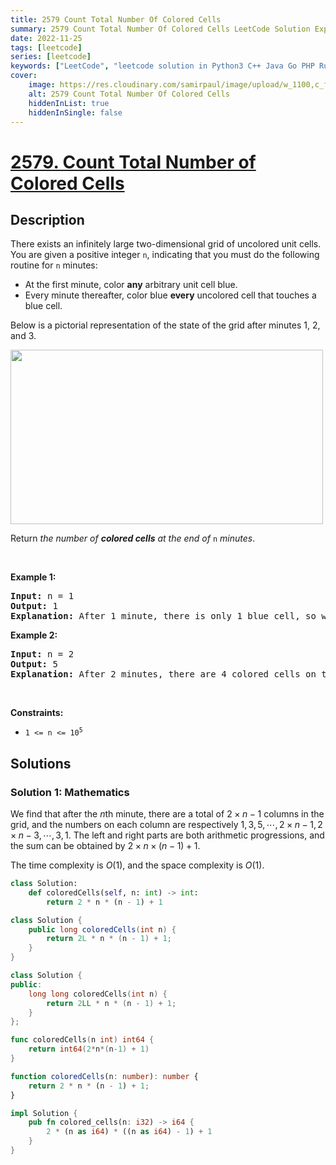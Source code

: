 ```yaml
---
title: 2579 Count Total Number Of Colored Cells
summary: 2579 Count Total Number Of Colored Cells LeetCode Solution Explained
date: 2022-11-25
tags: [leetcode]
series: [leetcode]
keywords: ["LeetCode", "leetcode solution in Python3 C++ Java Go PHP Ruby Swift TypeScript Rust C# JavaScript C", "2579 Count Total Number Of Colored Cells LeetCode Solution Explained in all languages"]
cover:
    image: https://res.cloudinary.com/samirpaul/image/upload/w_1100,c_fit,co_rgb:FFFFFF,l_text:Arial_75_bold:2579 Count Total Number Of Colored Cells - Solution Explained/problem-solving.webp
    alt: 2579 Count Total Number Of Colored Cells
    hiddenInList: true
    hiddenInSingle: false
---
```



# [2579. Count Total Number of Colored Cells](https://leetcode.com/problems/count-total-number-of-colored-cells)


## Description

<p>There exists an infinitely large two-dimensional grid of uncolored unit cells. You are given a positive integer <code>n</code>, indicating that you must do the following routine for <code>n</code> minutes:</p>

<ul>
	<li>At the first minute, color <strong>any</strong> arbitrary unit cell blue.</li>
	<li>Every minute thereafter, color blue <strong>every</strong> uncolored cell that touches a blue cell.</li>
</ul>

<p>Below is a pictorial representation of the state of the grid after minutes 1, 2, and 3.</p>
<img alt="" src="https://fastly.jsdelivr.net/gh/doocs/leetcode@main/solution/2500-2599/2579.Count%20Total%20Number%20of%20Colored%20Cells/images/example-copy-2.png" style="width: 500px; height: 279px;" />
<p>Return <em>the number of <strong>colored cells</strong> at the end of </em><code>n</code> <em>minutes</em>.</p>

<p>&nbsp;</p>
<p><strong class="example">Example 1:</strong></p>

<pre>
<strong>Input:</strong> n = 1
<strong>Output:</strong> 1
<strong>Explanation:</strong> After 1 minute, there is only 1 blue cell, so we return 1.
</pre>

<p><strong class="example">Example 2:</strong></p>

<pre>
<strong>Input:</strong> n = 2
<strong>Output:</strong> 5
<strong>Explanation:</strong> After 2 minutes, there are 4 colored cells on the boundary and 1 in the center, so we return 5. 
</pre>

<p>&nbsp;</p>
<p><strong>Constraints:</strong></p>

<ul>
	<li><code>1 &lt;= n &lt;= 10<sup>5</sup></code></li>
</ul>

## Solutions

### Solution 1: Mathematics

We find that after the $n$th minute, there are a total of $2 \times n - 1$ columns in the grid, and the numbers on each column are respectively $1, 3, 5, \cdots, 2 \times n - 1, 2 \times n - 3, \cdots, 3, 1$. The left and right parts are both arithmetic progressions, and the sum can be obtained by $2 \times n \times (n - 1) + 1$.

The time complexity is $O(1)$, and the space complexity is $O(1)$.

<!-- tabs:start -->

```python
class Solution:
    def coloredCells(self, n: int) -> int:
        return 2 * n * (n - 1) + 1
```

```java
class Solution {
    public long coloredCells(int n) {
        return 2L * n * (n - 1) + 1;
    }
}
```

```cpp
class Solution {
public:
    long long coloredCells(int n) {
        return 2LL * n * (n - 1) + 1;
    }
};
```

```go
func coloredCells(n int) int64 {
	return int64(2*n*(n-1) + 1)
}
```

```ts
function coloredCells(n: number): number {
    return 2 * n * (n - 1) + 1;
}
```

```rust
impl Solution {
    pub fn colored_cells(n: i32) -> i64 {
        2 * (n as i64) * ((n as i64) - 1) + 1
    }
}
```

<!-- tabs:end -->

<!-- end -->

